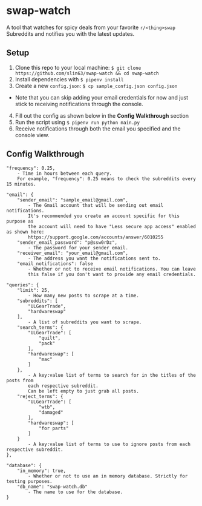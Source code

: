 # swap-watch
A tool that watches for spicy deals from your favorite `r/<thing>swap` Subreddits and notifies you with the latest updates.

## Setup
1. Clone this repo to your local machine: `$ git clone https://github.com/slin63/swap-watch && cd swap-watch`
2. Install dependencies with `$ pipenv install`
3. Create a new `config.json`: `$ cp sample_config.json config.json`
  - Note that you can skip adding your email credentials for now and just stick to receiving notifications through the console.
4. Fill out the config as shown below in the **Config Walkthrough** section
5. Run the script using `$ pipenv run python main.py`
6. Receive notifications through both the email you specified and the console view.

## Config Walkthrough
```
"frequency": 0.25,
    - Time in hours between each query.
    For example, "frequency": 0.25 means to check the subreddits every 15 minutes.
```
```
"email": {
    "sender_email": "sample_email@gmail.com",
        - The Gmail account that will be sending out email notifications.
        It's recommended you create an account specific for this purpose as
        the account will need to have "Less secure app access" enabled as shown here:
        https://support.google.com/accounts/answer/6010255
    "sender_email_password": "p@ssw0rDz",
        - The password for your sender email.
    "receiver_email": "your_email@gmail.com",
        - The address you want the notifications sent to.
    "email_notifications": false
        - Whether or not to receive email notifications. You can leave
        this false if you don't want to provide any email credentials.
```
```
"queries": {
    "limit": 25,
        - How many new posts to scrape at a time.
    "subreddits": [
        "ULGearTrade",
        "hardwareswap"
    ],
        - A list of subreddits you want to scrape.
    "search_terms": {
        "ULGearTrade": [
            "quilt",
            "pack"
        ],
        "hardwareswap": [
            "mac"
        ]
    },
        - A key:value list of terms to search for in the titles of the posts from
        each respective subreddit.
        Can be left empty to just grab all posts.
    "reject_terms": {
        "ULGearTrade": [
            "wtb",
            "damaged"
        ],
        "hardwareswap": [
            "for parts"
        ]
    }
        - A key:value list of terms to use to ignore posts from each respective subreddit.
},
```
```
"database": {
    "in_memory": true,
        - Whether or not to use an in memory database. Strictly for testing purposes.
    "db_name": "swap-watch.db"
        - The name to use for the database.
}
```

